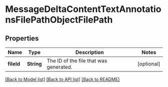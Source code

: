 # MessageDeltaContentTextAnnotationsFilePathObjectFilePath

## Properties
Name | Type | Description | Notes
------------ | ------------- | ------------- | -------------
**fileId** | **String** | The ID of the file that was generated. | [optional] 

[[Back to Model list]](../README.md#documentation-for-models) [[Back to API list]](../README.md#documentation-for-api-endpoints) [[Back to README]](../README.md)


